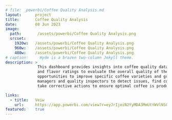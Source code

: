 ```yaml
---
# file: _powerbi/Coffee Quality Analysis.md
layout:      project
title:       Coffee Quality Analysis
date:        08 Jun 2023
image:
  path:       /assets/powerbi/Coffee Quality Analysis.png
  srcset:
    1920w:   /assets/powerbi/Coffee Quality Analysis.png
    960w:    /assets/powerbi/Coffee Quality Analysis.png
    480w:    /assets/powerbi/Coffee Quality Analysis.png
# caption:     Hyde is a brazen two-column Jekyll theme.
description: >
              This dashboard provides insights into coffee quality data. It gives an overview of key metrics like acidity, density, body, 
              and flavor ratings to evaluate the overall quality of the coffee. Moreover, the different coffee types and regions identify 
              opportunities to improve specific coffee varieties and growing locations. The visuals on the dashboard allow both production 
              managers and quality inspectors to detect issues, find correlations, and spot trends in coffee quality over time so they can 
              take corrective actions to ensure optimal coffee is produced and roasted.

links:
  - title:   Veiw
    url:     https://app.powerbi.com/view?r=eyJrIjoiN2YyMDA3MmUtYWVlNS00MTQ1LWE1ZDQtY2Y3ZDA0ZGJhNjQ5IiwidCI6IjZiY2E4MzUxLTAxZDMtNDI1Mi04NWVhLWJkYThmOGQyMzViZCIsImMiOjl9
featured:    true
---
```

